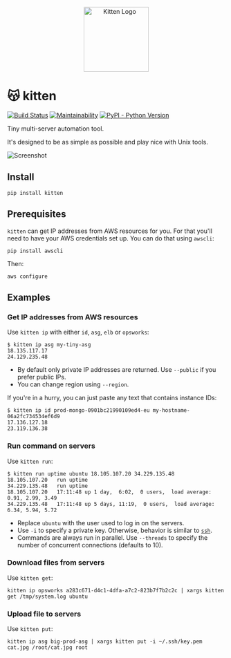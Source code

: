 <p align="center"><img alt="Kitten Logo" src="https://i.imgur.com/Rk3Vql3.png" height="150"></p>

# 😽 kitten

[![Build Status](https://travis-ci.org/hoffa/kitten.svg?branch=master)](https://travis-ci.org/hoffa/kitten) [![Maintainability](https://api.codeclimate.com/v1/badges/34e6b84000b2ab0e1bce/maintainability)](https://codeclimate.com/github/hoffa/kitten/maintainability) [![PyPI - Python Version](https://svgshare.com/i/6tK.svg)](https://pypi.org/project/kitten)

Tiny multi-server automation tool.

It's designed to be as simple as possible and play nice with Unix tools.

![Screenshot](https://i.imgur.com/QEQfOiv.png)

## Install

```Shell
pip install kitten
```

## Prerequisites

`kitten` can get IP addresses from AWS resources for you. For that you'll need to have your AWS credentials set up. You can do that using `awscli`:

```Shell
pip install awscli
```

Then:

```Shell
aws configure
```

## Examples

### Get IP addresses from AWS resources

Use `kitten ip` with either `id`, `asg`, `elb` or `opsworks`:

```Shell
$ kitten ip asg my-tiny-asg
18.135.117.17
24.129.235.48
```

- By default only private IP addresses are returned. Use `--public` if you prefer public IPs.
- You can change region using `--region`.

If you're in a hurry, you can just paste any text that contains instance IDs:

```Shell
$ kitten ip id prod-mongo-0901bc21990109ed4-eu my-hostname-06a2fc734534ef6d9
17.136.127.18
23.119.136.38
```

### Run command on servers

Use `kitten run`:

```Shell
$ kitten run uptime ubuntu 18.105.107.20 34.229.135.48
18.105.107.20	run	uptime
34.229.135.48	run	uptime
18.105.107.20	17:11:48 up 1 day,  6:02,  0 users,  load average: 0.91, 2.99, 3.49
34.229.135.48	17:11:48 up 5 days, 11:19,  0 users,  load average: 6.34, 5.94, 5.72
```

- Replace `ubuntu` with the user used to log in on the servers.
- Use `-i` to specify a private key. Otherwise, behavior is similar to [`ssh`](http://man7.org/linux/man-pages/man1/ssh.1.html).
- Commands are always run in parallel. Use `--threads` to specify the number of concurrent connections (defaults to 10).

### Download files from servers

Use `kitten get`:

```Shell
kitten ip opsworks a283c671-d4c1-4dfa-a7c2-823b7f7b2c2c | xargs kitten get /tmp/system.log ubuntu
```

### Upload file to servers

Use `kitten put`:

```Shell
kitten ip asg big-prod-asg | xargs kitten put -i ~/.ssh/key.pem cat.jpg /root/cat.jpg root
```
